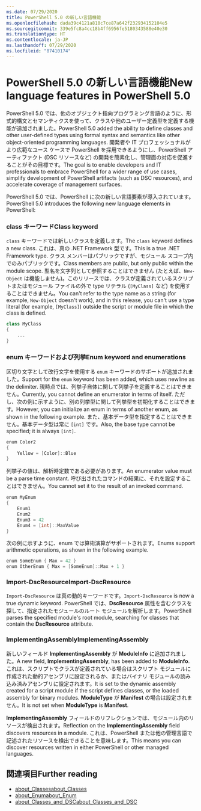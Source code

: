 ```yaml
---
ms.date: 07/29/2020
title: PowerShell 5.0 の新しい言語機能
ms.openlocfilehash: dada39c4121a810c7ce87a642f232934152104e5
ms.sourcegitcommit: 339e5fc8a4cc18b4ff6956fe5180343588e40e30
ms.translationtype: HT
ms.contentlocale: ja-JP
ms.lasthandoff: 07/29/2020
ms.locfileid: "87410174"
---
```

# <a name="new-language-features-in-powershell-50"></a><span data-ttu-id="f6bf2-102">PowerShell 5.0 の新しい言語機能</span><span class="sxs-lookup"><span data-stu-id="f6bf2-102">New language features in PowerShell 5.0</span></span>

<span data-ttu-id="f6bf2-103">PowerShell 5.0 では、他のオブジェクト指向プログラミング言語のように、形式的構文とセマンティクスを使って、クラスや他のユーザー定義型を定義する機能が追加されました。</span><span class="sxs-lookup"><span data-stu-id="f6bf2-103">PowerShell 5.0 added the ability to define classes and other user-defined types using formal syntax and semantics like other object-oriented programming languages.</span></span> <span data-ttu-id="f6bf2-104">開発者や IT プロフェッショナルがより広範なユース ケースで PowerShell を採用できるようにし、PowerShell アーティファクト (DSC リソースなど) の開発を簡素化し、管理面の対応を促進することがその目標です。</span><span class="sxs-lookup"><span data-stu-id="f6bf2-104">The goal is to enable developers and IT professionals to embrace PowerShell for a wider range of use cases, simplify development of PowerShell artifacts (such as DSC resources), and accelerate coverage of management surfaces.</span></span>

<span data-ttu-id="f6bf2-105">PowerShell 5.0 では、PowerShell に次の新しい言語要素が導入されています。</span><span class="sxs-lookup"><span data-stu-id="f6bf2-105">PowerShell 5.0 introduces the following new language elements in PowerShell:</span></span>

### <a name="class-keyword"></a><span data-ttu-id="f6bf2-106">class キーワード</span><span class="sxs-lookup"><span data-stu-id="f6bf2-106">Class keyword</span></span>

<span data-ttu-id="f6bf2-107">`class` キーワードでは新しいクラスを定義します。</span><span class="sxs-lookup"><span data-stu-id="f6bf2-107">The `class` keyword defines a new class.</span></span> <span data-ttu-id="f6bf2-108">これは、真の .NET Framework 型です。</span><span class="sxs-lookup"><span data-stu-id="f6bf2-108">This is a true .NET Framework type.</span></span> <span data-ttu-id="f6bf2-109">クラス メンバーはパブリックですが、モジュール スコープ内でのみパブリックです。</span><span class="sxs-lookup"><span data-stu-id="f6bf2-109">Class members are public, but only public within the module scope.</span></span> <span data-ttu-id="f6bf2-110">型名を文字列として参照することはできません (たとえば、`New-Object` は機能しません)。このリリースでは、クラスが定義されているスクリプトまたはモジュール ファイルの外で type リテラル (`[MyClass]` など) を使用することはできません。</span><span class="sxs-lookup"><span data-stu-id="f6bf2-110">You can't refer to the type name as a string (for example, `New-Object` doesn't work), and in this release, you can't use a type literal (for example, `[MyClass]`) outside the script or module file in which the class is defined.</span></span>

```powershell
class MyClass
{
    ...
}
```

### <a name="enum-keyword-and-enumerations"></a><span data-ttu-id="f6bf2-111">enum キーワードおよび列挙</span><span class="sxs-lookup"><span data-stu-id="f6bf2-111">Enum keyword and enumerations</span></span>

<span data-ttu-id="f6bf2-112">区切り文字として改行文字を使用する `enum` キーワードのサポートが追加されました。</span><span class="sxs-lookup"><span data-stu-id="f6bf2-112">Support for the `enum` keyword has been added, which uses newline as the delimiter.</span></span> <span data-ttu-id="f6bf2-113">現時点では、列挙子自体に関して列挙子を定義することはできません。</span><span class="sxs-lookup"><span data-stu-id="f6bf2-113">Currently, you cannot define an enumerator in terms of itself.</span></span> <span data-ttu-id="f6bf2-114">ただし、次の例に示すように、別の列挙型に関して列挙型を初期化することはできます。</span><span class="sxs-lookup"><span data-stu-id="f6bf2-114">However, you can initialize an enum in terms of another enum, as shown in the following example.</span></span> <span data-ttu-id="f6bf2-115">また、基本データ型を指定することはできません。基本データ型は常に `[int]` です。</span><span class="sxs-lookup"><span data-stu-id="f6bf2-115">Also, the base type cannot be specified; it is always `[int]`.</span></span>

```powershell
enum Color2
{
    Yellow = [Color]::Blue
}
```

<span data-ttu-id="f6bf2-116">列挙子の値は、解析時定数である必要があります。</span><span class="sxs-lookup"><span data-stu-id="f6bf2-116">An enumerator value must be a parse time constant.</span></span> <span data-ttu-id="f6bf2-117">呼び出されたコマンドの結果に、それを設定することはできません。</span><span class="sxs-lookup"><span data-stu-id="f6bf2-117">You cannot set it to the result of an invoked command.</span></span>

```powershell
enum MyEnum
{
    Enum1
    Enum2
    Enum3 = 42
    Enum4 = [int]::MaxValue
}
```

<span data-ttu-id="f6bf2-118">次の例に示すように、enum では算術演算がサポートされます。</span><span class="sxs-lookup"><span data-stu-id="f6bf2-118">Enums support arithmetic operations, as shown in the following example.</span></span>

```powershell
enum SomeEnum { Max = 42 }
enum OtherEnum { Max = [SomeEnum]::Max + 1 }
```

### <a name="import-dscresource"></a><span data-ttu-id="f6bf2-119">Import-DscResource</span><span class="sxs-lookup"><span data-stu-id="f6bf2-119">Import-DscResource</span></span>

<span data-ttu-id="f6bf2-120">`Import-DscResource` は真の動的キーワードです。</span><span class="sxs-lookup"><span data-stu-id="f6bf2-120">`Import-DscResource` is now a true dynamic keyword.</span></span> <span data-ttu-id="f6bf2-121">PowerShell では、**DscResource** 属性を含むクラスを探して、指定されたモジュールのルート モジュールを解析します。</span><span class="sxs-lookup"><span data-stu-id="f6bf2-121">PowerShell parses the specified module's root module, searching for classes that contain the **DscResource** attribute.</span></span>

### <a name="implementingassembly"></a><span data-ttu-id="f6bf2-122">ImplementingAssembly</span><span class="sxs-lookup"><span data-stu-id="f6bf2-122">ImplementingAssembly</span></span>

<span data-ttu-id="f6bf2-123">新しいフィールド **ImplementingAssembly** が **ModuleInfo** に追加されました。</span><span class="sxs-lookup"><span data-stu-id="f6bf2-123">A new field, **ImplementingAssembly**, has been added to **ModuleInfo**.</span></span> <span data-ttu-id="f6bf2-124">これは、スクリプトでクラスが定義されている場合はスクリプト モジュールに作成された動的アセンブリに設定されるか、またはバイナリ モジュールの読み込み済みアセンブリに設定されます。</span><span class="sxs-lookup"><span data-stu-id="f6bf2-124">It is set to the dynamic assembly created for a script module if the script defines classes, or the loaded assembly for binary modules.</span></span> <span data-ttu-id="f6bf2-125">**ModuleType** が **Manifest** の場合は設定されません。</span><span class="sxs-lookup"><span data-stu-id="f6bf2-125">It is not set when **ModuleType** is **Manifest**.</span></span>

<span data-ttu-id="f6bf2-126">**ImplementingAssembly** フィールドのリフレクションでは、モジュール内のリソースが検出されます。</span><span class="sxs-lookup"><span data-stu-id="f6bf2-126">Reflection on the **ImplementingAssembly** field discovers resources in a module.</span></span> <span data-ttu-id="f6bf2-127">これは、PowerShell または他の管理言語で記述されたリソースを検出できることを意味します。</span><span class="sxs-lookup"><span data-stu-id="f6bf2-127">This means you can discover resources written in either PowerShell or other managed languages.</span></span>

## <a name="further-reading"></a><span data-ttu-id="f6bf2-128">関連項目</span><span class="sxs-lookup"><span data-stu-id="f6bf2-128">Further reading</span></span>

- [<span data-ttu-id="f6bf2-129">about_Classes</span><span class="sxs-lookup"><span data-stu-id="f6bf2-129">about_Classes</span></span>](/powershell/module/microsoft.powershell.core/about/about_classes)
- [<span data-ttu-id="f6bf2-130">about_Enum</span><span class="sxs-lookup"><span data-stu-id="f6bf2-130">about_Enum</span></span>](/powershell/module/microsoft.powershell.core/about/about_enum)
- [<span data-ttu-id="f6bf2-131">about_Classes_and_DSC</span><span class="sxs-lookup"><span data-stu-id="f6bf2-131">about_Classes_and_DSC</span></span>](/powershell/module/psdesiredstateconfiguration/about/about_classes_and_dsc)
